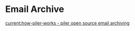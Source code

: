# Email Archive

[current:how-piler-works - piler open source email archiving](https://www.mailpiler.org/wiki/current:how-piler-works)